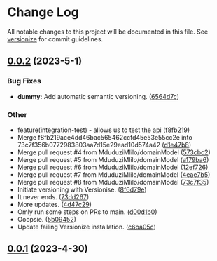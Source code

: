 # Change Log

All notable changes to this project will be documented in this file. See [versionize](https://github.com/versionize/versionize) for commit guidelines.

<a name="0.0.2"></a>
## [0.0.2](https://www.github.com/MduduziMlilo/Inoversity.Library.WebApi/releases/tag/v0.0.2) (2023-5-1)

### Bug Fixes

* **dummy:** Add automatic semantic versioning. ([6564d7c](https://www.github.com/MduduziMlilo/Inoversity.Library.WebApi/commit/6564d7c7c43ac906f9e2e5035e7ca148c8057efb))

### Other

* feature(integration-test) - allows us to test the api ([f8fb219](https://www.github.com/MduduziMlilo/Inoversity.Library.WebApi/commit/f8fb219ace4dd46bac565462ccfd45e53e55cc2e))
* Merge f8fb219ace4dd46bac565462ccfd45e53e55cc2e into 73c7f356b0772983803aa7d15e29ead10d574a42 ([d1e47b8](https://www.github.com/MduduziMlilo/Inoversity.Library.WebApi/commit/d1e47b8e1ddd1dc4a642031d91fa389eef7f4762))
* Merge pull request #4 from MduduziMlilo/domainModel ([573cbc2](https://www.github.com/MduduziMlilo/Inoversity.Library.WebApi/commit/573cbc242d0d45645f2eeb00f60b3e53b7e8ce6a))
* Merge pull request #5 from MduduziMlilo/domainModel ([a179ba6](https://www.github.com/MduduziMlilo/Inoversity.Library.WebApi/commit/a179ba6eda8e33259105b6a2ba8065e0b32f182b))
* Merge pull request #6 from MduduziMlilo/domainModel ([12ef726](https://www.github.com/MduduziMlilo/Inoversity.Library.WebApi/commit/12ef726324745f2a0815dc80c48eabc3a3ca86d3))
* Merge pull request #7 from MduduziMlilo/domainModel ([4eae7b5](https://www.github.com/MduduziMlilo/Inoversity.Library.WebApi/commit/4eae7b5e39e86ebbc08e7d12a484a56b7b0ec179))
* Merge pull request #8 from MduduziMlilo/domainModel ([73c7f35](https://www.github.com/MduduziMlilo/Inoversity.Library.WebApi/commit/73c7f356b0772983803aa7d15e29ead10d574a42))
* Initiate versioning with Versionise. ([8f6d79e](https://www.github.com/MduduziMlilo/Inoversity.Library.WebApi/commit/8f6d79e659462993edd3446f1fba18ccf9a3d38b))
* It never ends. ([73dd267](https://www.github.com/MduduziMlilo/Inoversity.Library.WebApi/commit/73dd2671bc0ec7adf3db0c55c67b7564d907b09a))
* More updates. ([4d47c29](https://www.github.com/MduduziMlilo/Inoversity.Library.WebApi/commit/4d47c29f4509cbab5fc97ebec270900415d93997))
* Omly run some steps on PRs to main. ([d00d1b0](https://www.github.com/MduduziMlilo/Inoversity.Library.WebApi/commit/d00d1b044ba2c7dd337217c748c9f28dff36cd7d))
* Ooopsie. ([5b09452](https://www.github.com/MduduziMlilo/Inoversity.Library.WebApi/commit/5b094524c413696536975c236e21219d608118e3))
* Update failing Versionize installation. ([c6ba05c](https://www.github.com/MduduziMlilo/Inoversity.Library.WebApi/commit/c6ba05c530e1c4f63d8993c318db6f9c5513426a))

<a name="0.0.1"></a>
## [0.0.1](https://www.github.com/MduduziMlilo/Inoversity.Library.WebApi/releases/tag/v0.0.1) (2023-4-30)

